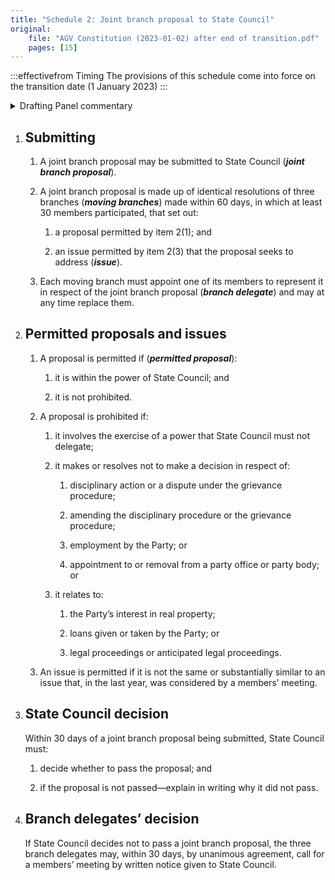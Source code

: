 ```yaml
---
title: "Schedule 2: Joint branch proposal to State Council"
original:
    file: "AGV Constitution (2023-01-02) after end of transition.pdf"
    pages: [15]
---
```


:::effectivefrom Timing
The provisions of this schedule come into force
on the transition date (1 January 2023)
:::

<details>

<summary>Drafting Panel commentary</summary>

<u>At a glance</u>

* Sets out the procedure for making a joint branch proposal leading to a possible
  members’ meeting and members’ plebiscite.

* Sets out the procedure for members’ direct decision-making meetings and
  members’ plebiscites.

* Aims to ensure that the State Council cannot act (or fail to act) in a manner
  which is clearly against the will of the membership.

<u>Summary and Explanation</u>

This part of the Constitution sets out what happens if members are unhappy with a
decision (or non-decision) of State Council and want to have the decision made by the
membership instead. The proposal cannot go forward if it deals with certain limited
matters set out in Schedule 2, [item 2](#permitted-proposals-and-issues) (e.g. to employ or not employ or dismiss a
particular person, or to buy real estate).

This procedure is best explained by an example. Example: if some members were
opposed to a $25,000 cut in our contributions to the Australian Greens, as decided by
State Council, what could they do?

1. They could get three of our branches to each adopt a resolution proposing to
  reverse the cut (Schedule 2, [item 1](#submitting)) and appoint a delegate of the branch.

2. State Council would then have to decide whether or not to agree with what the
  three branches proposed (Schedule 2, [item 3](#state-council-decision)). If State Council did what they
  wanted, that would be the end of the process.

3. If the State Council did not agree to what the three branches wanted, the three
  delegates of the three Branches could require that a members’ meeting be
  called (Schedule 2, [item 4](#branch-delegates-decision)).

4. The issue and the proposal of the three branches then goes to a meeting open
  to all members ([Schedule 3, Item 2](./schedule-03-members-direct-decision-making.md#members-meeting)) . The quorum is 50 members, and if that is
  not reached, the matter goes to another meeting (i.e. a second attempt) within
  14 days. The purpose of the meeting is to attempt to develop a consensus
  resolution of the issue. If that consensus is reached, the decision binds the
  Party. For example, there might be consensus that a cut of only $10,000 to our
  contribution will apply.

5. The meeting can decide a number of things if consensus cannot be reached, or
  if members decide to deal with the matter in particular ways ([Schedule 3, Item 2](./schedule-03-members-direct-decision-making.md#members-meeting)). These include:

  <subclause-letters>

    1. The members might think the matter had no merit or should not go further –
    two thirds present and voting can vote to stop further consideration of the
    matter.

    2. Members could decide to convene another meeting to consider the issue
    further – a majority present and voting could vote to do this.

    3. The members could decide to adopt a (non-binding) resolution – requiring a
    two-thirds majority and 67 in favour (e.g., ‘this meeting recommends to
    State Council that the cut in contributions be reversed next financial year’).

    4. Members could vote to hold a members’ plebiscite on a question, but only if
    there were enough members who wanted this. Therefore, this would need
    two-thirds to vote in favour but also at least 67 members in favour.

  </subclause-letters>

6. If the members’ meeting cannot reach consensus, and the meeting decides to
    send a proposal to a members’ plebiscite, then subject to various procedural
    requirements, the proposal is sent to all branches, and members get to vote, as
    individuals, if they have attended their branch meeting or another meeting held
    by the Constitutional Votes Committee to consider the merits of the proposal.
    Proposals are not carried unless at least:

    <subclause-letters>

    1. 60% of members vote in favour, and

    2. the number of votes in favour exceeds the number opposed by at least 3%
    of the membership (currently around 125)—

    3. however, the vote fails if a majority of members voting in a majority of
    branches vote against.

    </subclause-letters>

7. If a proposal is carried, it is binding upon the State Council for 1 year.

</details>

 
1. ## Submitting

    1.  A joint branch proposal may be submitted to State Council
        (***joint branch proposal***).

    2.  <ClauseAnnotation days /> A joint branch proposal is made up of identical resolutions
        of three branches (***moving branches***) made within
        60 days, in which at least 30 members participated, that set
        out:

        <subclause-letters>

        1.  a proposal permitted by item 2(1); and

        2.  an issue permitted by item 2(3) that the proposal seeks
            to address (***issue***).

        </subclause-letters>

    3.  Each moving branch must appoint one of its members to
        represent it in respect of the joint branch proposal
        (***branch delegate***) and may at any time replace them.



2. ## Permitted proposals and issues

    1.  A proposal is permitted if (***permitted proposal***):

        <subclause-letters>

        1.  it is within the power of State Council; and

        2.  it is not prohibited.

        </subclause-letters>

    2.  A proposal is prohibited if:

        <subclause-letters>

        1.  it involves the exercise of a power that State Council
            must not delegate;

        2.  it makes or resolves not to make a decision in respect
            of:

            1.  disciplinary action or a dispute under the grievance
                procedure;

            2.  amending the disciplinary procedure or the grievance
                procedure;

            3.  employment by the Party; or

            4.  appointment to or removal from a party office or
                party body; or

        3.  it relates to:

            1.  the Party’s interest in real property;

            2.  loans given or taken by the Party; or

            3.  legal proceedings or anticipated legal proceedings.

        </subclause-letters>

    3.  An issue is permitted if it is not the same or substantially
        similar to an issue that, in the last year, was considered
        by a members’ meeting.

3. ## State Council decision

    <ClauseAnnotation nodelegate days /> Within 30 days of a joint branch proposal being submitted, State Council
    must:

    1.  decide whether to pass the proposal; and

    2.  if the proposal is not passed—explain in writing why it did not
    pass.



4. ## Branch delegates’ decision

    <ClauseAnnotation days /> If State Council decides not to pass a joint branch proposal, the three
    branch delegates may, within 30 days, by unanimous agreement, call for a
    members’ meeting by written notice given to State Council.


